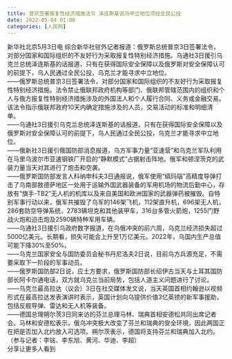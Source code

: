 ```yaml
---
title: 普京签署报复性经济措施法令 泽连斯基说乌中立地位须经全民公投
date: 2022-05-04 01:00
categories: [人民网]
---
```

新华社北京5月3日电 综合新华社驻外记者报道：俄罗斯总统普京3日签署法令，对部分国家和国际组织的不友好行为采取报复性特别经济措施。乌通社3日援引乌克兰总统泽连斯基的话报道，只有在获得国际安全保障以及俄罗斯对安全保障认可的前提下，乌人民通过全民公投，乌克兰才能寻求中立地位。  
——俄罗斯总统普京3日签署法令，对部分国家和国际组织的不友好行为采取报复性特别经济措施。法令禁止俄联邦政府机构等部门、俄联邦管辖范围内的组织和个人与俄方报复性特别经济措施涉及的外国法人和个人履行合同、义务或金融交易。该法令指示俄联邦政府10天内确定措施涉及的人员，交易活动的标准和明细清单。  
——乌通社3日援引乌克兰总统泽连斯基的话报道，只有在获得国际安全保障以及俄罗斯对安全保障认可的前提下，乌人民通过全民公投，乌克兰才能寻求中立地位。  
——俄新社3日援引俄国防部消息报道，乌方军事力量“亚速营”和乌克兰军队利用在马里乌波尔市亚速钢铁厂开启的“静默模式”占据射击阵地。俄军和顿涅茨克的武装力量当天对其进行了炮击和空袭。  
——俄罗斯国防部发言人科纳申科夫3日通报说，俄军使用“缟玛瑙”高精度导弹打击了乌南部敖德萨地区一处用于运输外国武器装备的军用机场的物流后勤中心，存放有“旗手-TB2”无人机的机库以及来自美国和欧洲国家的武器弹药被摧毁。自特别军事行动以来，俄军共摧毁了乌军的146架飞机，112架直升机，696架无人机，286套防空导弹系统，2783辆坦克和其他装甲车，316台多管火箭炮，1255门野战火炮和迫击炮及2590辆特种军用车辆。  
——乌通社3日援引乌政府数字报道，在乌俄冲突的前六周，乌克兰经济损失超过5000亿美元。长期看，损失可能会上升至1万亿美元。2022年，乌国内生产总值可能下降30%至50%。  
——乌克兰国家安全与国防委员会秘书丹尼洛夫2日说，目前乌方兵源充足，不需要采取下一阶段的军事动员。  
——俄罗斯国防部2日说，应土方要求，俄罗斯国防部长绍伊古当天与土耳其国防部长阿卡尔通电话，双方就乌克兰当前局势，包括人道主义问题进行了讨论。  
——乌克兰最高拉达（议会）3日在社交媒体发文说，当天英国首相约翰逊以视频形式在最高拉达发表演讲时表示，英国计划向乌提供价值3亿英镑的新军事援助，包括反舰导弹、雷达和无人机等装备。  
——德国总理朔尔茨3日同来访的芬兰总理马林、瑞典首相安德松共同出席记者会。马林和安德松表示，俄乌冲突极大改变了芬兰和瑞典的安全环境，因此两国正在把是否加入北约放入可选项。朔尔茨表示，德国将支持芬兰和瑞典加入北约。（参与记者：李铭、李东旭、黄河、华迪、李超）  
分享让更多人看到  
